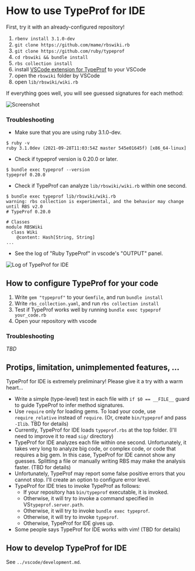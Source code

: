 # How to use TypeProf for IDE

First, try it with an already-configured repository!

1. `rbenv install 3.1.0-dev`
2. `git clone https://github.com/mame/rbswiki.rb`
3. `git clone https://github.com/ruby/typeprof`
4. `cd rbswiki && bundle install`
5. `rbs collection install`
6. install [VSCode extension for TypeProf](https://marketplace.visualstudio.com/items?itemName=mame.ruby-typeprof) to your VSCode
7. open the `rbswiki` folder by VSCode
8. open `lib/rbswiki/wiki.rb`

If everything goes well, you will see guessed signatures for each method:

![Screenshot](typeprof-for-ide.png)

### Troubleshooting

* Make sure that you are using ruby 3.1.0-dev.

```
$ ruby -v
ruby 3.1.0dev (2021-09-28T11:03:54Z master 545e01645f) [x86_64-linux]
```

* Check if typeprof version is 0.20.0 or later.

```
$ bundle exec typeprof --version
typeprof 0.20.0
```

* Check if TypeProf can analyze `lib/rbswiki/wiki.rb` within one second.

```
$ bundle exec typeprof lib/rbswiki/wiki.rb
warning: rbs collection is experimental, and the behavior may change until RBS v2.0
# TypeProf 0.20.0

# Classes
module RBSWiki
  class Wiki
    @content: Hash[String, String]
...
```

* See the log of "Ruby TypeProf" in vscode's "OUTPUT" panel.

![Log of TypeProf for IDE](typeprof-for-ide-log.png)

## How to configure TypeProf for your code

1. Write `gem "typeprof"` to your `Gemfile`, and run `bundle install`
2. Write `rbs_collection.yaml`, and run `rbs collection install`
3. Test if TypeProf works well by running `bundle exec typeprof your_code.rb`
4. Open your repository with vscode

### Troubleshooting

*TBD*

## Protips, limitation, unimplemented features, ...

TypeProf for IDE is extremely preliminary! Please give it a try with a warm heart...

* Write a simple (type-level) test in each file with `if $0 == __FILE__` guard to guide TypeProf to infer method signatures.
* Use `require` only for loading gems. To load your code, use `require_relative` instead of `require`. (Or, create `bin/typeprof` and pass `-Ilib`. TBD for details)
* Currently, TypeProf for IDE loads `typeprof.rbs` at the top folder. (I'll need to improve it to read `sig/` directory)
* TypeProf for IDE analyzes each file within one second. Unfortunately, it takes very long to analyze big code, or complex code, or code that requires a big gem. In this case, TypeProf for IDE cannot show any guesses. Splitting a file or manually writing RBS may make the analysis faster. (TBD for details)
* Unfortunately, TypeProf may report some false positive errors that you cannot stop. I'll create an option to configure error level.
* TypeProf for IDE tries to invoke TypeProf as follows:
    * If your repository has `bin/typeprof` executable, it is invoked.
    * Otherwise, it will try to invoke a command specified in VS`typeprof.server.path`.
    * Otherwise, it will try to invoke `bundle exec typeprof`.
    * Otherwise, it will try to invoke `typeprof`.
    * Otherwise, TypeProf for IDE gives up.
* Some people says TypeProf for IDE works with vim! (TBD for details)

## How to develop TypeProf for IDE

See `../vscode/development.md`.
